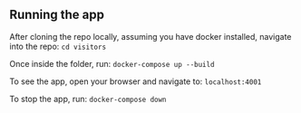 ## Running the app

After cloning the repo locally, assuming you have docker installed,
navigate into the repo:
```cd visitors```


Once inside the folder, run:
```docker-compose up --build```


To see the app, open your browser and navigate to:
```localhost:4001```

To stop the app, run:
```docker-compose down```